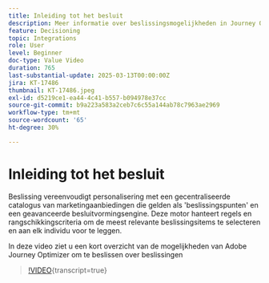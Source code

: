 ```yaml
---
title: Inleiding tot het besluit
description: Meer informatie over beslissingsmogelijkheden in Journey Optimizer.
feature: Decisioning
topic: Integrations
role: User
level: Beginner
doc-type: Value Video
duration: 765
last-substantial-update: 2025-03-13T00:00:00Z
jira: KT-17486
thumbnail: KT-17486.jpeg
exl-id: d5219ce1-ea44-4c41-b557-b094978e37cc
source-git-commit: b9a223a583a2ceb7c6c55a144ab78c7963ae2969
workflow-type: tm+mt
source-wordcount: '65'
ht-degree: 30%

---
```


# Inleiding tot het besluit

Beslissing vereenvoudigt personalisering met een gecentraliseerde catalogus van marketingaanbiedingen die gelden als &#39;beslissingspunten&#39; en een geavanceerde besluitvormingsengine. Deze motor hanteert regels en rangschikkingscriteria om de meest relevante beslissingsitems te selecteren en aan elk individu voor te leggen.

In deze video ziet u een kort overzicht van de mogelijkheden van Adobe Journey Optimizer om te beslissen over beslissingen

>[!VIDEO](https://video.tv.adobe.com/v/3475869?captions=dut&quality=12&learn=on){transcript=true}
